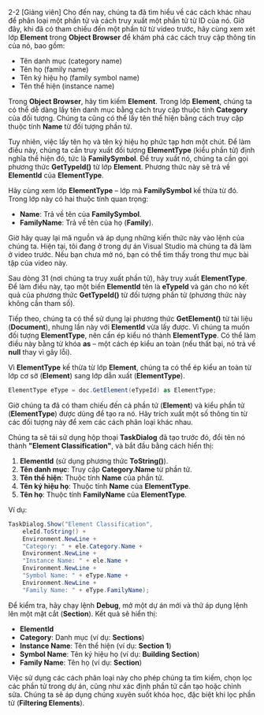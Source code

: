 2-2
[Giảng viên] Cho đến nay, chúng ta đã tìm hiểu về các cách khác nhau để phân loại một phần tử và cách truy xuất một phần tử từ ID của nó. Giờ đây, khi đã có tham chiếu đến một phần tử từ video trước, hãy cùng xem xét lớp **Element** trong **Object Browser** để khám phá các cách truy cập thông tin của nó, bao gồm:  
- Tên danh mục (category name)  
- Tên họ (family name)  
- Tên ký hiệu họ (family symbol name)  
- Tên thể hiện (instance name)  

Trong **Object Browser**, hãy tìm kiếm **Element**. Trong lớp **Element**, chúng ta có thể dễ dàng lấy tên danh mục bằng cách truy cập thuộc tính **Category** của đối tượng. Chúng ta cũng có thể lấy tên thể hiện bằng cách truy cập thuộc tính **Name** từ đối tượng phần tử.  

Tuy nhiên, việc lấy tên họ và tên ký hiệu họ phức tạp hơn một chút. Để làm điều này, chúng ta cần truy xuất đối tượng **ElementType** (kiểu phần tử) định nghĩa thể hiện đó, tức là **FamilySymbol**. Để truy xuất nó, chúng ta cần gọi phương thức **GetTypeId()** từ lớp **Element**. Phương thức này sẽ trả về **ElementId** của **ElementType**.  

Hãy cùng xem lớp **ElementType** – lớp mà **FamilySymbol** kế thừa từ đó. Trong lớp này có hai thuộc tính quan trọng:  
- **Name**: Trả về tên của **FamilySymbol**.  
- **FamilyName**: Trả về tên của họ (**Family**).  

Giờ hãy quay lại mã nguồn và áp dụng những kiến thức này vào lệnh của chúng ta. Hiện tại, tôi đang ở trong dự án Visual Studio mà chúng ta đã làm ở video trước. Nếu bạn chưa mở nó, bạn có thể tìm thấy trong thư mục bài tập của video này.  

Sau dòng 31 (nơi chúng ta truy xuất phần tử), hãy truy xuất **ElementType**. Để làm điều này, tạo một biến **ElementId** tên là **eTypeId** và gán cho nó kết quả của phương thức **GetTypeId()** từ đối tượng phần tử (phương thức này không cần tham số).  

Tiếp theo, chúng ta có thể sử dụng lại phương thức **GetElement()** từ tài liệu (**Document**), nhưng lần này với **ElementId** vừa lấy được. Vì chúng ta muốn đối tượng **ElementType**, nên cần ép kiểu nó thành **ElementType**. Có thể làm điều này bằng từ khóa **as** – một cách ép kiểu an toàn (nếu thất bại, nó trả về **null** thay vì gây lỗi).  

Vì **ElementType** kế thừa từ lớp **Element**, chúng ta có thể ép kiểu an toàn từ lớp cơ sở (**Element**) sang lớp dẫn xuất (**ElementType**).  

```csharp
ElementType eType = doc.GetElement(eTypeId) as ElementType;
```  

Giờ chúng ta đã có tham chiếu đến cả phần tử (**Element**) và kiểu phần tử (**ElementType**) được dùng để tạo ra nó. Hãy trích xuất một số thông tin từ các đối tượng này để xem các cách phân loại khác nhau.  

Chúng ta sẽ tái sử dụng hộp thoại **TaskDialog** đã tạo trước đó, đổi tên nó thành **"Element Classification"**, và bắt đầu bằng cách hiển thị:  
1. **ElementId** (sử dụng phương thức **ToString()**).  
2. **Tên danh mục**: Truy cập **Category.Name** từ phần tử.  
3. **Tên thể hiện**: Thuộc tính **Name** của phần tử.  
4. **Tên ký hiệu họ**: Thuộc tính **Name** của **ElementType**.  
5. **Tên họ**: Thuộc tính **FamilyName** của **ElementType**.  

Ví dụ:  
```csharp
TaskDialog.Show("Element Classification",
    eleId.ToString() +
    Environment.NewLine +
    "Category: " + ele.Category.Name +
    Environment.NewLine +
    "Instance Name: " + ele.Name +
    Environment.NewLine +
    "Symbol Name: " + eType.Name +
    Environment.NewLine +
    "Family Name: " + eType.FamilyName);
```  

Để kiểm tra, hãy chạy lệnh **Debug**, mở một dự án mới và thử áp dụng lệnh lên một mặt cắt (**Section**). Kết quả sẽ hiển thị:  
- **ElementId**  
- **Category**: Danh mục (ví dụ: **Sections**)  
- **Instance Name**: Tên thể hiện (ví dụ: **Section 1**)  
- **Symbol Name**: Tên ký hiệu họ (ví dụ: **Building Section**)  
- **Family Name**: Tên họ (ví dụ: **Section**)  

Việc sử dụng các cách phân loại này cho phép chúng ta tìm kiếm, chọn lọc các phần tử trong dự án, cũng như xác định phần tử cần tạo hoặc chỉnh sửa. Chúng ta sẽ áp dụng chúng xuyên suốt khóa học, đặc biệt khi lọc phần tử (**Filtering Elements**).